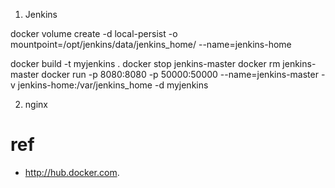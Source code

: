 
1. Jenkins 

docker volume create -d local-persist -o mountpoint=/opt/jenkins/data/jenkins_home/ --name=jenkins-home

docker build -t myjenkins .
docker stop jenkins-master
docker rm jenkins-master
docker run -p 8080:8080 -p 50000:50000 --name=jenkins-master -v jenkins-home:/var/jenkins_home -d myjenkins

2. nginx







# ref
- http://hub.docker.com.